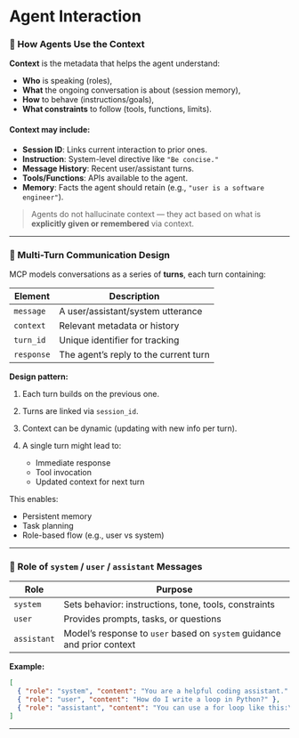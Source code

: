 ﻿# Agent Interaction

### 🔹 How Agents Use the Context

**Context** is the metadata that helps the agent understand:

* **Who** is speaking (roles),
* **What** the ongoing conversation is about (session memory),
* **How** to behave (instructions/goals),
* **What constraints** to follow (tools, functions, limits).

#### Context may include:

* **Session ID**: Links current interaction to prior ones.
* **Instruction**: System-level directive like `"Be concise."`
* **Message History**: Recent user/assistant turns.
* **Tools/Functions**: APIs available to the agent.
* **Memory**: Facts the agent should retain (e.g., `"user is a software engineer"`).

> Agents do not hallucinate context — they act based on what is **explicitly given or remembered** via context.

---

### 🔹 Multi-Turn Communication Design

MCP models conversations as a series of **turns**, each turn containing:

| Element    | Description                           |
| ---------- | ------------------------------------- |
| `message`  | A user/assistant/system utterance     |
| `context`  | Relevant metadata or history          |
| `turn_id`  | Unique identifier for tracking        |
| `response` | The agent’s reply to the current turn |

**Design pattern:**

1. Each turn builds on the previous one.
2. Turns are linked via `session_id`.
3. Context can be dynamic (updating with new info per turn).
4. A single turn might lead to:

   * Immediate response
   * Tool invocation
   * Updated context for next turn

This enables:

* Persistent memory
* Task planning
* Role-based flow (e.g., user vs system)

---

### 🔹 Role of `system` / `user` / `assistant` Messages

| Role        | Purpose                                                                 |
| ----------- | ----------------------------------------------------------------------- |
| `system`    | Sets behavior: instructions, tone, tools, constraints                   |
| `user`      | Provides prompts, tasks, or questions                                   |
| `assistant` | Model’s response to `user` based on `system` guidance and prior context |

**Example:**

```json
[
  { "role": "system", "content": "You are a helpful coding assistant." },
  { "role": "user", "content": "How do I write a loop in Python?" },
  { "role": "assistant", "content": "You can use a for loop like this:\nfor i in range(5): print(i)" }
]
```

---
